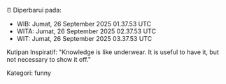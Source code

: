 ⏰ Diperbarui pada:
- WIB: Jumat, 26 September 2025 01.37.53 UTC
- WITA: Jumat, 26 September 2025 02.37.53 UTC
- WIT: Jumat, 26 September 2025 03.37.53 UTC

Kutipan Inspiratif:
"Knowledge is like underwear. It is useful to have it, but not necessary to show it off."


Kategori: funny

